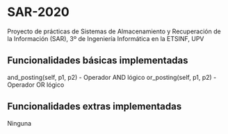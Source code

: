 # SAR-2020

Proyecto de prácticas de Sistemas de Almacenamiento y Recuperación de la Información (SAR), 3º de Ingeniería Informática en la ETSINF, UPV

## Funcionalidades básicas implementadas

and_posting(self, p1, p2) - Operador AND lógico
or_posting(self, p1, p2) - Operador OR lógico

## Funcionalidades extras implementadas

Ninguna